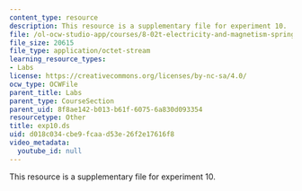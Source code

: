 ```yaml
---
content_type: resource
description: This resource is a supplementary file for experiment 10.
file: /ol-ocw-studio-app/courses/8-02t-electricity-and-magnetism-spring-2005/d018c034cbe9fcaad53e26f2e17616f8_exp10.ds
file_size: 20615
file_type: application/octet-stream
learning_resource_types:
- Labs
license: https://creativecommons.org/licenses/by-nc-sa/4.0/
ocw_type: OCWFile
parent_title: Labs
parent_type: CourseSection
parent_uid: 8f8ae142-b013-b61f-6075-6a830d093354
resourcetype: Other
title: exp10.ds
uid: d018c034-cbe9-fcaa-d53e-26f2e17616f8
video_metadata:
  youtube_id: null
---
```

This resource is a supplementary file for experiment 10.